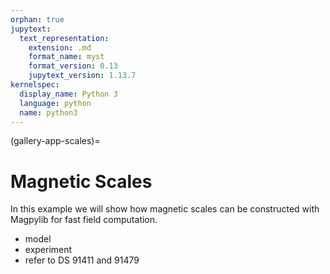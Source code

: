 ```yaml
---
orphan: true
jupytext:
  text_representation:
    extension: .md
    format_name: myst
    format_version: 0.13
    jupytext_version: 1.13.7
kernelspec:
  display_name: Python 3
  language: python
  name: python3
---
```


(gallery-app-scales)=

# Magnetic Scales

In this example we will show how magnetic scales can be constructed with Magpylib for fast field computation.

- model
- experiment
- refer to DS 91411 and 91479
